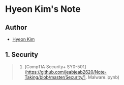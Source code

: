 # Hyeon Kim's Note

## Author
- [Hyeon Kim](https://github.com/jeabjeab2620)

## 1. Security
> 1. [CompTIA Security+ SY0-501](https://github.com/jeabjeab2620/Note-Taking/blob/master/Security/1. Malware.ipynb)

